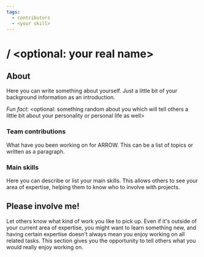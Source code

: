 ```yaml
---
tags:
  - contributors
  - <your skill>
---
```


# <Your Discord name> / <optional: your real name>

## About

Here you can write something about yourself. Just a little bit of your background information as an introduction.

*Fun fact:* <optional: something random about you which will tell others a little bit about your personality or personal life as well>

### Team contributions

What have you been working on for ARROW. This can be a list of topics or written as a paragraph.

### Main skills

Here you can describe or list your main skills. This allows others to see your area of expertise, helping them to know who to involve with projects.

## Please involve me!

Let others know what kind of work you like to pick up. Even if it's outside of your current area of expertise, you might want to learn something new, and having certain expertise doesn't always mean you enjoy working on all related tasks. This section gives you the opportunity to tell others what you would really enjoy working on.
